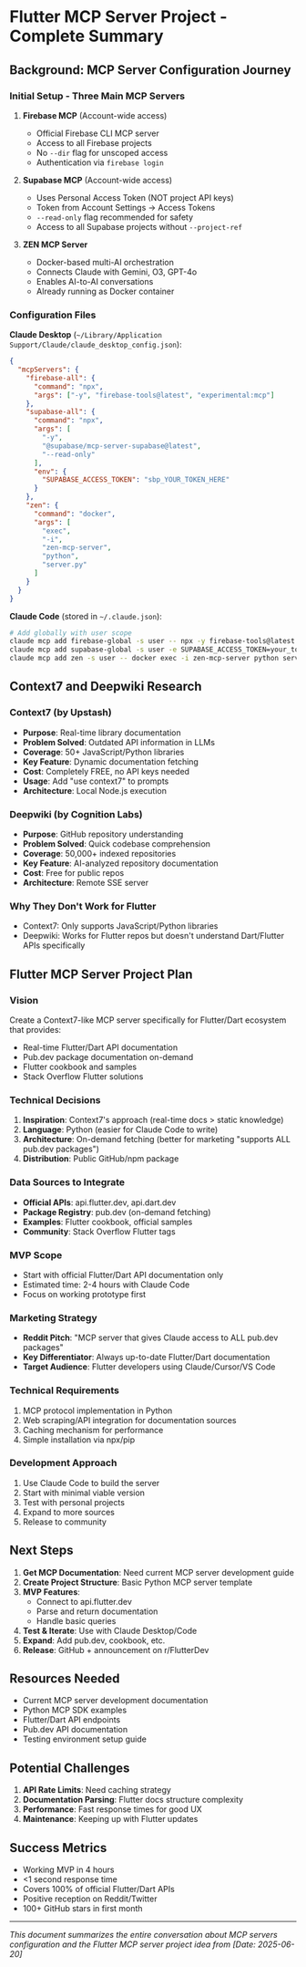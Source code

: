 # Flutter MCP Server Project - Complete Summary

## Background: MCP Server Configuration Journey

### Initial Setup - Three Main MCP Servers

1. **Firebase MCP** (Account-wide access)
   - Official Firebase CLI MCP server
   - Access to all Firebase projects
   - No `--dir` flag for unscoped access
   - Authentication via `firebase login`

2. **Supabase MCP** (Account-wide access)
   - Uses Personal Access Token (NOT project API keys)
   - Token from Account Settings → Access Tokens
   - `--read-only` flag recommended for safety
   - Access to all Supabase projects without `--project-ref`

3. **ZEN MCP Server**
   - Docker-based multi-AI orchestration
   - Connects Claude with Gemini, O3, GPT-4o
   - Enables AI-to-AI conversations
   - Already running as Docker container

### Configuration Files

**Claude Desktop** (`~/Library/Application Support/Claude/claude_desktop_config.json`):
```json
{
  "mcpServers": {
    "firebase-all": {
      "command": "npx",
      "args": ["-y", "firebase-tools@latest", "experimental:mcp"]
    },
    "supabase-all": {
      "command": "npx",
      "args": [
        "-y",
        "@supabase/mcp-server-supabase@latest",
        "--read-only"
      ],
      "env": {
        "SUPABASE_ACCESS_TOKEN": "sbp_YOUR_TOKEN_HERE"
      }
    },
    "zen": {
      "command": "docker",
      "args": [
        "exec",
        "-i",
        "zen-mcp-server",
        "python",
        "server.py"
      ]
    }
  }
}
```

**Claude Code** (stored in `~/.claude.json`):
```bash
# Add globally with user scope
claude mcp add firebase-global -s user -- npx -y firebase-tools@latest experimental:mcp
claude mcp add supabase-global -s user -e SUPABASE_ACCESS_TOKEN=your_token -- npx -y @supabase/mcp-server-supabase@latest --read-only
claude mcp add zen -s user -- docker exec -i zen-mcp-server python server.py
```

## Context7 and Deepwiki Research

### Context7 (by Upstash)
- **Purpose**: Real-time library documentation
- **Problem Solved**: Outdated API information in LLMs
- **Coverage**: 50+ JavaScript/Python libraries
- **Key Feature**: Dynamic documentation fetching
- **Cost**: Completely FREE, no API keys needed
- **Usage**: Add "use context7" to prompts
- **Architecture**: Local Node.js execution

### Deepwiki (by Cognition Labs)
- **Purpose**: GitHub repository understanding
- **Problem Solved**: Quick codebase comprehension
- **Coverage**: 50,000+ indexed repositories
- **Key Feature**: AI-analyzed repository documentation
- **Cost**: Free for public repos
- **Architecture**: Remote SSE server

### Why They Don't Work for Flutter
- Context7: Only supports JavaScript/Python libraries
- Deepwiki: Works for Flutter repos but doesn't understand Dart/Flutter APIs specifically

## Flutter MCP Server Project Plan

### Vision
Create a Context7-like MCP server specifically for Flutter/Dart ecosystem that provides:
- Real-time Flutter/Dart API documentation
- Pub.dev package documentation on-demand
- Flutter cookbook and samples
- Stack Overflow Flutter solutions

### Technical Decisions

1. **Inspiration**: Context7's approach (real-time docs > static knowledge)
2. **Language**: Python (easier for Claude Code to write)
3. **Architecture**: On-demand fetching (better for marketing "supports ALL pub.dev packages")
4. **Distribution**: Public GitHub/npm package

### Data Sources to Integrate
- **Official APIs**: api.flutter.dev, api.dart.dev
- **Package Registry**: pub.dev (on-demand fetching)
- **Examples**: Flutter cookbook, official samples
- **Community**: Stack Overflow Flutter tags

### MVP Scope
- Start with official Flutter/Dart API documentation only
- Estimated time: 2-4 hours with Claude Code
- Focus on working prototype first

### Marketing Strategy
- **Reddit Pitch**: "MCP server that gives Claude access to ALL pub.dev packages"
- **Key Differentiator**: Always up-to-date Flutter/Dart documentation
- **Target Audience**: Flutter developers using Claude/Cursor/VS Code

### Technical Requirements
1. MCP protocol implementation in Python
2. Web scraping/API integration for documentation sources
3. Caching mechanism for performance
4. Simple installation via npx/pip

### Development Approach
1. Use Claude Code to build the server
2. Start with minimal viable version
3. Test with personal projects
4. Expand to more sources
5. Release to community

## Next Steps

1. **Get MCP Documentation**: Need current MCP server development guide
2. **Create Project Structure**: Basic Python MCP server template
3. **MVP Features**:
   - Connect to api.flutter.dev
   - Parse and return documentation
   - Handle basic queries
4. **Test & Iterate**: Use with Claude Desktop/Code
5. **Expand**: Add pub.dev, cookbook, etc.
6. **Release**: GitHub + announcement on r/FlutterDev

## Resources Needed

- Current MCP server development documentation
- Python MCP SDK examples
- Flutter/Dart API endpoints
- Pub.dev API documentation
- Testing environment setup guide

## Potential Challenges

1. **API Rate Limits**: Need caching strategy
2. **Documentation Parsing**: Flutter docs structure complexity
3. **Performance**: Fast response times for good UX
4. **Maintenance**: Keeping up with Flutter updates

## Success Metrics

- Working MVP in 4 hours
- <1 second response time
- Covers 100% of official Flutter/Dart APIs
- Positive reception on Reddit/Twitter
- 100+ GitHub stars in first month

---

*This document summarizes the entire conversation about MCP servers configuration and the Flutter MCP server project idea from [Date: 2025-06-20]*
